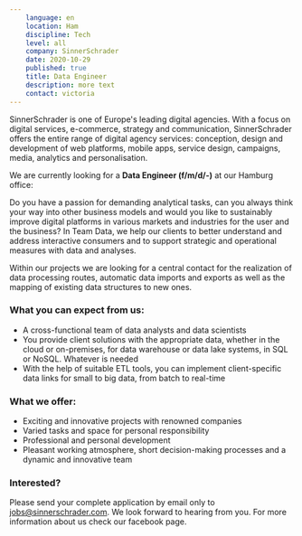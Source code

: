 ```yaml
---
    language: en
    location: Ham
    discipline: Tech
    level: all
    company: SinnerSchrader
    date: 2020-10-29
    published: true
    title: Data Engineer
    description: more text
    contact: victoria
---
```


SinnerSchrader is one of Europe's leading digital agencies. With a focus on digital services, e-commerce, strategy and communication, SinnerSchrader offers the entire range of digital agency services: conception, design and development of web platforms, mobile apps, service design, campaigns, media, analytics and personalisation.

We are currently looking for a **Data Engineer (f/m/d/-)** at our Hamburg office:

Do you have a passion for demanding analytical tasks, can you always think your way into other business models and would you like to sustainably improve digital platforms in various markets and industries for the user and the business? In Team Data, we help our clients to better understand and address interactive consumers and to support strategic and operational measures with data and analyses.

Within our projects we are looking for a central contact for the realization of data processing routes, automatic data imports and exports as well as the mapping of existing data structures to new ones.

### What you can expect from us:
- A cross-functional team of data analysts and data scientists
- You provide client solutions with the appropriate data, whether in the cloud or on-premises, for data warehouse or data lake systems, in SQL or NoSQL. Whatever is needed
- With the help of suitable ETL tools, you can implement client-specific data links for small to big data, from batch to real-time

### What we offer:
- Exciting and innovative projects with renowned companies
- Varied tasks and space for personal responsibility
- Professional and personal development
- Pleasant working atmosphere, short decision-making processes and a dynamic and innovative team

### Interested?
Please send your complete application by email only to <jobs@sinnerschrader.com>. We look forward to hearing from you. For more information about us check our facebook page. 

